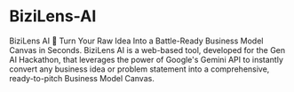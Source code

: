 # BiziLens-AI
BiziLens AI 🚀 Turn Your Raw Idea Into a Battle-Ready Business Model Canvas in Seconds.  BiziLens AI is a web-based tool, developed for the Gen AI Hackathon, that leverages the power of Google's Gemini API to instantly convert any business idea or problem statement into a comprehensive, ready-to-pitch Business Model Canvas.

